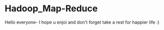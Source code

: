 # Hadoop_Map-Reduce

Hello everyone- I hope u enjoi and don't forget take a rest for happier life :) 
